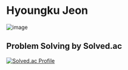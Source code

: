 # Hyoungku Jeon

![image](https://user-images.githubusercontent.com/25922010/215055331-439f8b93-31db-41ea-a94e-31589d55d974.png)


## Problem Solving by Solved.ac 
[![Solved.ac Profile](http://mazassumnida.wtf/api/v2/generate_badge?boj=zayunsna)](https://solved.ac/zayunsna/)<br>
